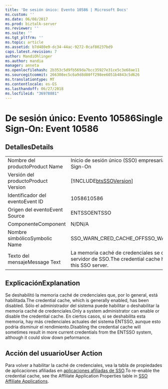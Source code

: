 ```yaml
---
title: 'De sesión único: Evento 10586 | Microsoft Docs'
ms.custom: ''
ms.date: 06/08/2017
ms.prod: biztalk-server
ms.reviewer: ''
ms.suite: ''
ms.tgt_pltfrm: ''
ms.topic: article
ms.assetid: b7d480e9-dc34-44ac-9272-0caf80237bd9
caps.latest.revision: 7
author: MandiOhlinger
ms.author: mandia
manager: anneta
ms.openlocfilehash: 2b353c5d9fb569da7bcc35927e31ce5c3e68ae11
ms.sourcegitcommit: 266308ec5c6a9d8d80ff298ee6051b4843c5d626
ms.translationtype: MT
ms.contentlocale: es-ES
ms.lasthandoff: 06/27/2018
ms.locfileid: "36978881"
---
```

# <a name="single-sign-on-event-10586"></a><span data-ttu-id="7a29a-102">De sesión único: Evento 10586</span><span class="sxs-lookup"><span data-stu-id="7a29a-102">Single Sign-On: Event 10586</span></span>
## <a name="details"></a><span data-ttu-id="7a29a-103">Detalles</span><span class="sxs-lookup"><span data-stu-id="7a29a-103">Details</span></span>  
  
|                 |                                                             |
|-----------------|-------------------------------------------------------------|
|  <span data-ttu-id="7a29a-104">Nombre del producto</span><span class="sxs-lookup"><span data-stu-id="7a29a-104">Product Name</span></span>   |                  <span data-ttu-id="7a29a-105">Inicio de sesión único (SSO) empresarial</span><span class="sxs-lookup"><span data-stu-id="7a29a-105">Enterprise Single Sign-On</span></span>                  |
| <span data-ttu-id="7a29a-106">Versión del producto</span><span class="sxs-lookup"><span data-stu-id="7a29a-106">Product Version</span></span> | [!INCLUDE[btsSSOVersion](../includes/btsssoversion-md.md)]  |
|    <span data-ttu-id="7a29a-107">Identificador del evento</span><span class="sxs-lookup"><span data-stu-id="7a29a-107">Event ID</span></span>     |                            <span data-ttu-id="7a29a-108">10586</span><span class="sxs-lookup"><span data-stu-id="7a29a-108">10586</span></span>                            |
|  <span data-ttu-id="7a29a-109">Origen del evento</span><span class="sxs-lookup"><span data-stu-id="7a29a-109">Event Source</span></span>   |                           <span data-ttu-id="7a29a-110">ENTSSO</span><span class="sxs-lookup"><span data-stu-id="7a29a-110">ENTSSO</span></span>                            |
|    <span data-ttu-id="7a29a-111">Componente</span><span class="sxs-lookup"><span data-stu-id="7a29a-111">Component</span></span>    |                             <span data-ttu-id="7a29a-112">N/D</span><span class="sxs-lookup"><span data-stu-id="7a29a-112">N/A</span></span>                             |
|  <span data-ttu-id="7a29a-113">Nombre simbólico</span><span class="sxs-lookup"><span data-stu-id="7a29a-113">Symbolic Name</span></span>  |                   <span data-ttu-id="7a29a-114">SSO_WARN_CRED_CACHE_OFF</span><span class="sxs-lookup"><span data-stu-id="7a29a-114">SSO_WARN_CRED_CACHE_OFF</span></span>                   |
|  <span data-ttu-id="7a29a-115">Texto del mensaje</span><span class="sxs-lookup"><span data-stu-id="7a29a-115">Message Text</span></span>   | <span data-ttu-id="7a29a-116">La memoria caché de credenciales se deshabilitó para este servidor de SSO.</span><span class="sxs-lookup"><span data-stu-id="7a29a-116">The credential cache has been disabled for this SSO server.</span></span> |
  
## <a name="explanation"></a><span data-ttu-id="7a29a-117">Explicación</span><span class="sxs-lookup"><span data-stu-id="7a29a-117">Explanation</span></span>  
 <span data-ttu-id="7a29a-118">Se deshabilitó la memoria caché de credenciales que, por lo general, está habilitada.</span><span class="sxs-lookup"><span data-stu-id="7a29a-118">The credential cache, which is generally enabled, has been disabled.</span></span> <span data-ttu-id="7a29a-119">Sólo el administrador del sistema puede habilitar o deshabilitar la memoria caché de credenciales.</span><span class="sxs-lookup"><span data-stu-id="7a29a-119">Only a system administrator can enable or disable the credential cache.</span></span> <span data-ttu-id="7a29a-120">En ciertos casos, si se deshabilita esta memoria, hay más credenciales actuales del sistema ENTSSO, aunque esto podría disminuir el rendimiento.</span><span class="sxs-lookup"><span data-stu-id="7a29a-120">Disabling the credential cache will sometimes result in more current credentials from the ENTSSO system, although it could slow down peformance.</span></span>  
  
## <a name="user-action"></a><span data-ttu-id="7a29a-121">Acción del usuario</span><span class="sxs-lookup"><span data-stu-id="7a29a-121">User Action</span></span>  
 <span data-ttu-id="7a29a-122">Para volver a habilitar la caché de credenciales, vea la tabla de propiedades de aplicaciones afiliadas en [aplicaciones afiliadas de SSO](../core/sso-affiliate-applications.md).</span><span class="sxs-lookup"><span data-stu-id="7a29a-122">To re-enable the credential cache, see the Afflilate Application Properties table in [SSO Affiliate Applications](../core/sso-affiliate-applications.md).</span></span>
